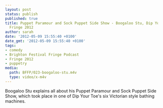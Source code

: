 ```yaml
---
layout: post
status: publish
published: true
title: Puppet Paramour and Sock Puppet Side Show - Boogaloo Stu, Dip Your Toe - Brighton
  Fringe 2012
author: sarah
date: '2012-05-09 15:55:40 +0100'
date_gmt: '2012-05-09 15:55:40 +0100'
tags:
- comedy
- Brighton Festival Fringe Podcast
- Fringe 2012
- puppetry
media:
  path: BFFP/023-boogaloo-stu.m4v
  type: video/x-m4v
---
```

Boogaloo Stu explains all about his Puppet Paramour and Sock Puppet Side Show, 
which took place in one of Dip Your Toe's six Victorian style bathing machines. 
